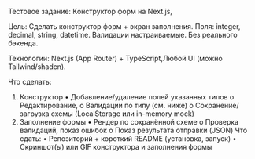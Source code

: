 Тестовое задание: Конструктор форм на Next.js,

Цель: Сделать конструктор форм + экран заполнения. Поля: integer, decimal, string, datetime. Валидации настраиваемые. Без реального бэкенда.

Технологии: Next.js (App Router) + TypeScript,Любой UI (можно Tailwind/shadcn).

Что сделать:

1. Конструктор
   • Добавление/удаление полей указанных типов
   o Редактирование,
   o Валидации по типу (см. ниже)
   o Сохранение/загрузка схемы (LocalStorage или in-memory mock)
2. Заполнение формы
   • Рендер по сохранённой схеме
   o Проверка валидаций, показ ошибок
   o Показ результата отправки (JSON)
   Что сдать:
   • Репозиторий + короткий README (установка, запуск)
   • Скриншот(ы) или GIF конструктора и заполнения формы
